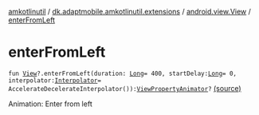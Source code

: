 [amkotlinutil](../../index.md) / [dk.adaptmobile.amkotlinutil.extensions](../index.md) / [android.view.View](index.md) / [enterFromLeft](./enter-from-left.md)

# enterFromLeft

`fun `[`View`](https://developer.android.com/reference/android/view/View.html)`?.enterFromLeft(duration: `[`Long`](https://kotlinlang.org/api/latest/jvm/stdlib/kotlin/-long/index.html)` = 400, startDelay: `[`Long`](https://kotlinlang.org/api/latest/jvm/stdlib/kotlin/-long/index.html)` = 0, interpolator: `[`Interpolator`](https://developer.android.com/reference/android/view/animation/Interpolator.html)` = AccelerateDecelerateInterpolator()): `[`ViewPropertyAnimator`](https://developer.android.com/reference/android/view/ViewPropertyAnimator.html)`?` [(source)](https://github.com/adaptmobile-organization/amkotlinutil/tree/master/amkotlinutil/amkotlinutil/src/main/java/dk/adaptmobile/amkotlinutil/extensions/ViewAnimationExtensions.kt#L80)

Animation: Enter from left

